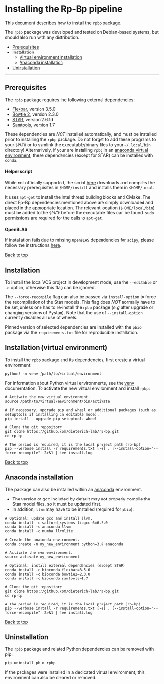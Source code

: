 
# Installing the Rp-Bp pipeline

This document describes how to install the `rpbp` package. 

The `rpbp` package was developed and tested on Debian-based systems, but should also run with any distribution.

<a id="toc"></a>

* [Prerequisites](#prerequisites)
* [Installation](#installation)
    * [Virtual environment installation](#virtual-environment-installation)
    * [Anaconda installation](#anaconda-installation)
* [Uninstallation](#uninstallation)

---

<a id="prerequisites"></a>

## Prerequisites

The `rpbp` package requires the following external dependencies:

* [Flexbar](https://github.com/seqan/flexbar), version 3.5.0
* [Bowtie 2](http://bowtie-bio.sourceforge.net/bowtie2/index.shtml), version 2.3.0
* [STAR](https://github.com/alexdobin/STAR), version 2.6.1d
* [Samtools](http://www.htslib.org), version 1.7

These dependencies are *NOT* installed automatically, and must be installed prior to installing
the `rpbp` package. Do not forget to add these programs to your `$PATH` or to symlink the executable/binary files
to your `~/.local/bin` directory! Alternatively, if your are installing `rpbp` in 
an [anaconda virtual environment](#anaconda-installation), these dependencies (except for STAR) can
be installed with `conda`.

#### Helper script

While not officially supported, the script
[here](https://gist.github.com/bmmalone/43752eba0af97d1085eef7db033309d0)
downloads and compiles the necessary prerequisites in `$HOME/install` and
installs them in `$HOME/local`.

It uses `apt-get` to install the Intel thread building blocks and CMake. The
direct Rp-Bp dependencies mentioned above are simply downloaded and placed in
the appropriate location. The relevant location (`$HOME/local/bin`) must be
added to the `$PATH` before the executable files can be found. `sudo` permissions
are required for the calls to `apt-get`.

#### OpenBLAS

If installation fails due to missing `OpenBLAS` dependencies for `scipy`, please follow the instructions [here](https://gist.github.com/bmmalone/1b5f9ff72754c7d4b313c0b044c42684).

[Back to top](#toc)

<a id='installation'></a>

## Installation

To install the local VCS project in development mode, use the `--editable` or `-e` option, otherwise
this flag can be ignored. 

The `--force-recompile` flag can also be passed via `install-option` to force the recompilation of the Stan models.
This flag does *NOT* normally have to be set, unless one has to 
re-install the `rpbp` package (*e.g* after upgrade or changing versions of Pystan). Note that 
the use of `--install-option` currently disables all use of wheels.

Pinned version of selected dependencies are installed with the `pbio` package via
the `requirements.txt` file for reproducible installation.

<a id='virtual-environment-installation'></a>

## Installation (virtual environment)

To install the `rpbp` package and its dependencies, first create a virtual environment:
 
```
python3 -m venv /path/to/virtual/environment
```

For information about Python virtual environments, see the [venv](https://docs.python.org/3/library/venv.html) documentation.
To activate the new virtual environment and install `rpbp`:

```
# Activate the new virtual environment.
source /path/to/virtual/environment/bin/activate

# If necessary, upgrade pip and wheel or additional packages (such as setuptools if installing in editable mode).
pip install --upgrade pip setuptools wheel

# Clone the git repository
git clone https://github.com/dieterich-lab/rp-bp.git
cd rp-bp

# The period is required, it is the local project path (rp-bp)
pip --verbose install -r requirements.txt [-e] . [--install-option="--force-recompile"] 2>&1 | tee install.log

```

[Back to top](#toc)

<a id='anaconda-installation'></a>

## Anaconda installation

The package can also be installed within an [anaconda](https://www.continuum.io/) environment. 

   * The version of gcc included by default may not properly compile the Stan model files, so it must be updated first.
   * In addition, `llvm` may have to be installed (required for `pbio`):
    
```
# Optional: update gcc and install llvm.
conda install -c salford_systems libgcc-6=6.2.0
conda install -c anaconda llvm
conda install -c numba llvmlite

# Create the anaconda environment.
conda create -n my_new_environment python=3.6 anaconda

# Activate the new environment.
source activate my_new_environment

# Optional: install external dependencies (except STAR)
conda install -c bioconda flexbar=3.5.0
conda install -c bioconda bowtie2=2.3.0
conda install -c bioconda samtools=1.7

# Clone the git repository
git clone https://github.com/dieterich-lab/rp-bp.git
cd rp-bp

# The period is required, it is the local project path (rp-bp)
pip --verbose install -r requirements.txt [-e] . [--install-option="--force-recompile"] 2>&1 | tee install.log

```

[Back to top](#toc)

<a id='uninstallation'></a>

## Uninstallation

The `rpbp` package and related Python dependencies can be removed with pip:

``pip uninstall pbio rpbp``

If the packages were installed in a dedicated virtual environment, this environment can also be cleared or removed.